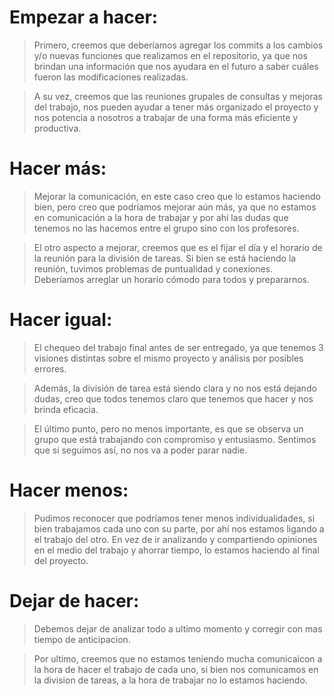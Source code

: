 # Empezar a hacer: 

> Primero, creemos que deberíamos agregar los commits a los cambios y/o nuevas funciones que realizamos en el repositorio, ya que nos brindan una información que nos ayudara en el futuro a saber cuáles fueron las modificaciones realizadas.

> A su vez, creemos que las reuniones grupales de consultas y mejoras del trabajo, nos pueden ayudar a tener más organizado el proyecto y nos potencia a nosotros a trabajar de una forma más eficiente y productiva. 

# Hacer más: 

> Mejorar la comunicación, en este caso creo que lo estamos haciendo bien, pero creo que podríamos mejorar aún más, ya que no estamos en comunicación a la hora de trabajar y por ahí las dudas que tenemos no las hacemos entre el grupo sino con los profesores.

> El otro aspecto a mejorar, creemos que es el fijar el día y el horario de la reunión para la división de tareas. Si bien se está haciendo la reunión, tuvimos problemas de puntualidad y conexiones. Deberíamos arreglar un horario cómodo para todos y prepararnos.

# Hacer igual:

> El chequeo del trabajo final antes de ser entregado, ya que tenemos 3 visiones distintas sobre el mismo proyecto y análisis por posibles errores.

> Además, la división de tarea está siendo clara y no nos está dejando dudas, creo que todos tenemos claro que tenemos que hacer y nos brinda eficacia. 

> El último punto, pero no menos importante, es que se observa un grupo que está trabajando con compromiso y entusiasmo. Sentimos que si seguimos así, no nos va a poder parar nadie.

# Hacer menos: 

> Pudimos reconocer que podríamos tener menos individualidades, si bien trabajamos cada uno con su parte, por ahí nos estamos ligando a el trabajo del otro. En vez de ir analizando y compartiendo opiniones en el medio del trabajo y ahorrar tiempo, lo estamos haciendo al final del proyecto. 

# Dejar de hacer:

> Debemos dejar de analizar todo a ultimo momento y corregir con mas tiempo de anticipacion.

> Por ultimo, creemos que no estamos teniendo mucha comunicaicon a la hora de hacer el trabajo de cada uno, si bien nos comunicamos en la division de tareas, a la hora de trabajar no lo estamos haciendo. 